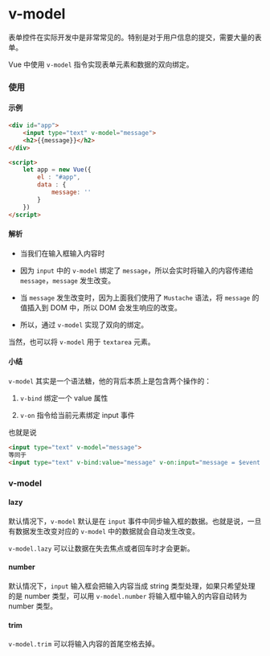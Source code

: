 # v-model

表单控件在实际开发中是非常常见的。特别是对于用户信息的提交，需要大量的表单。

Vue 中使用 `v-model` 指令实现表单元素和数据的双向绑定。

### 使用

#### 示例

```html
<div id="app">
    <input type="text" v-model="message">
    <h2>{{message}}</h2>
</div>

<script>
    let app = new Vue({
        el : "#app",
        data : {
            message: ''
        }
    })
</script>
```

#### 解析

+ 当我们在输入框输入内容时

+ 因为 `input` 中的 `v-model` 绑定了 `message`，所以会实时将输入的内容传递给 `message`，`message` 发生改变。

+ 当 `message` 发生改变时，因为上面我们使用了 `Mustache` 语法，将 `message` 的值插入到 DOM 中，所以 DOM 会发生响应的改变。

+ 所以，通过 `v-model` 实现了双向的绑定。

当然，也可以将 `v-model` 用于 `textarea` 元素。

#### 小结

`v-model` 其实是一个语法糖，他的背后本质上是包含两个操作的：

1. `v-bind` 绑定一个 value 属性

2. `v-on` 指令给当前元素绑定 input 事件

也就是说

```html
<input type="text" v-model="message">
等同于
<input type="text" v-bind:value="message" v-on:input="message = $event.target.value">
```


### v-model

#### lazy

默认情况下，`v-model` 默认是在 `input` 事件中同步输入框的数据。也就是说，一旦有数据发生改变对应的 `v-model` 中的数据就会自动发生改变。

`v-model.lazy` 可以让数据在失去焦点或者回车时才会更新。

#### number

默认情况下，`input` 输入框会把输入内容当成 string 类型处理，如果只希望处理的是 number 类型，可以用 `v-model.number` 将输入框中输入的内容自动转为 number 类型。

#### trim

`v-model.trim` 可以将输入内容的首尾空格去掉。